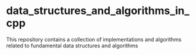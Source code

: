 # data_structures_and_algorithms_in_cpp
This repository contains a collection of implementations and algorithms related to fundamental data structures and algorithms
